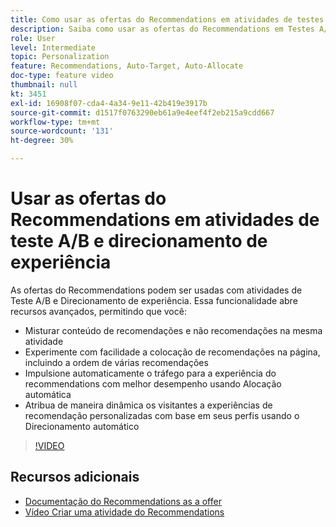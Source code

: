 ```yaml
---
title: Como usar as ofertas do Recommendations em atividades de testes A/B e direcionamento de experiência
description: Saiba como usar as ofertas do Recommendations em Testes A/B e Atividades de Direcionamento de experiência no Adobe Target.
role: User
level: Intermediate
topic: Personalization
feature: Recommendations, Auto-Target, Auto-Allocate
doc-type: feature video
thumbnail: null
kt: 3451
exl-id: 16908f07-cda4-4a34-9e11-42b419e3917b
source-git-commit: d1517f0763290eb61a9e4eef4f2eb215a9cdd667
workflow-type: tm+mt
source-wordcount: '131'
ht-degree: 30%

---
```


# Usar as ofertas do Recommendations em atividades de teste A/B e direcionamento de experiência

As ofertas do Recommendations podem ser usadas com atividades de Teste A/B e Direcionamento de experiência. Essa funcionalidade abre recursos avançados, permitindo que você:

* Misturar conteúdo de recomendações e não recomendações na mesma atividade
* Experimente com facilidade a colocação de recomendações na página, incluindo a ordem de várias recomendações
* Impulsione automaticamente o tráfego para a experiência do recommendations com melhor desempenho usando Alocação automática
* Atribua de maneira dinâmica os visitantes a experiências de recomendação personalizadas com base em seus perfis usando o Direcionamento automático

>[!VIDEO](https://video.tv.adobe.com/v/28878?quality=12)

## Recursos adicionais

* [Documentação do Recommendations as a offer](https://experienceleague.adobe.com/docs/target/using/recommendations/recommendations-as-an-offer.html?lang=en)
* [Vídeo Criar uma atividade do Recommendations](create-a-recommendations-activity.md)
